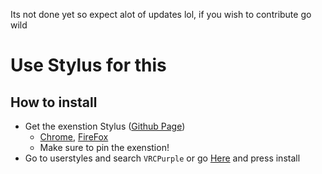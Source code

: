 Its not done yet so expect alot of updates lol, if you wish to contribute go wild
# Use Stylus for this

## How to install

- Get the exenstion Stylus ([Github Page](https://github.com/openstyles/stylus))
  - [Chrome](https://chromewebstore.google.com/detail/stylus/clngdbkpkpeebahjckkjfobafhncgmne), [FireFox](https://addons.mozilla.org/en-US/firefox/addon/styl-us/)
  - Make sure to pin the exenstion!
- Go to userstyles and search `VRCPurple` or go [Here](https://userstyles.world/style/18103/vrcpurple-by-fox-of-the-kin) and press install
